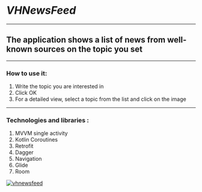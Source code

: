 # ___VHNewsFeed___

____


## The application shows a list of news from well-known sources on the topic you set


___

### How to use it:

1) Write the topic you are interested in
2) Click OK
3) For a detailed view, select a topic from the list and click on the image

___

### Technologies and libraries :

1) MVVM single activity
2) Kotlin Coroutines 
3) Retrofit
4) Dagger
5) Navigation
6) Glide
7) Room

<a href="https://ibb.co/HxYQyyV"><img src="https://i.ibb.co/2sPBrry/vhnewsfeed.png" alt="vhnewsfeed" border="0"></a>
